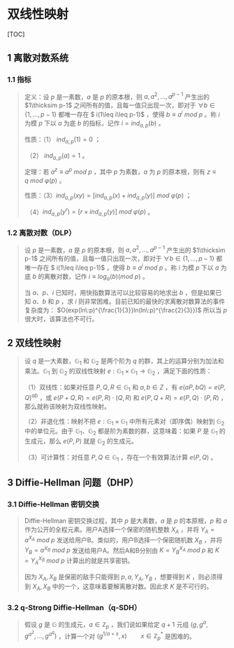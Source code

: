 # 双线性映射

[TOC]

## 1 离散对数系统

### 1.1 指标

> 定义：设 $p$ 是一素数，$a$ 是 $p$ 的原本根，则 $a,a^2,\ldots,a^{p-1}$ 产生出的 $1\thicksim p-1$ 之间所有的值，且每一值只出现一次，即对于 $\forall b \in\{1,\ldots,p-1\}$  都唯一存在  $ i(1\leq i\leq p-1)$  ，使得 $b\equiv a^i\:mod\:p$  。称 $i$ 为模 $p$ 下以 $a$ 为底 $b$ 的指标，记作 $i=ind_{a,p}(b)$ 。
>
> 性质：（1） ${ind}_{a,p}(1) = 0$ ；
>
> ​           （2） ${ind}_{a,p}(a) = 1$  。
>
> 定理：若 $a^z\equiv a^p\:mod\:p$ ，其中 $p$ 为素数，$a$ 为 $p$ 的原本根，则有 $z\equiv q\:mod\:\varphi(p)$ 。
>
> 性质：（3）${ind}_{a,p}(xy)=[{ind}_{a,p}(x)+{ind}_{a,p}(y)]\:mod\:\varphi(p)$ ；
>
> ​            （4）${ind}_{a,p}(y^r)=[r\times{ind}_{a,p}(y)]\:mod\:\varphi(p)$ 。



### 1.2 离散对数（DLP）

>设 $p$ 是一素数，$a$ 是 $p$ 的原本根，则 $a,a^2,\ldots,a^{p-1}$ 产生出的 $1\thicksim p-1$ 之间所有的值，且每一值只出现一次，即对于 $\forall b \in\{1,\ldots,p-1\}$  都唯一存在  $ i(1\leq i\leq p-1)$  ，使得 $b\equiv a^i\:mod\:p$  。称 $i$ 为模 $p$ 下以 $a$ 为底 $b$ 的离散对数，记作 $i\equiv {log}_a(b)(mod\:p)$ 。
>
>当 $a、p、i$ 已知时，用快指数算法可以比较容易的地求出 $b$ ，但是如果已知 $a、b$ 和 $p$ ，求 $i$ 则非常困难。目前已知的最快的求离散对数算法的事件复杂度为： $O(exp(ln\:p)^{\frac{1}{3}}ln(ln\:p)^{\frac{2}{3}})$ 所以当 $p$ 很大时，该算法也不可行。



## 2 双线性映射

> 设 $q$ 是一大素数，$\mathbb{G}_1$ 和 $\mathbb{G}_2$ 是两个阶为 $q$ 的群，其上的运算分别为加法和乘法。$\mathbb{G}_1$ 到 $\mathbb{G}_2$ 的双线性映射 $e:\mathbb{G}_1\times\mathbb{G}_1\rightarrow\mathbb{G}_2$ ，满足下面的性质：
>
> （1）双线性：如果对任意 $P,Q,R\in \mathbb{G}_1$ 和 $a,b\in Z$ ，有 $e(aP,bQ)=e{(P,Q)}^{ab}$ ，或 $e(P+Q,R)=e(P,R)\cdot(Q,R)$ 和 $e(P,Q+R)=e(P,Q)\cdot(P,R)$ ，那么就称该映射为双线性映射。
>
> （2）非退化性：映射不把 $e:\mathbb{G}_1\times\mathbb{G}_1$ 中所有元素对（即序偶）映射到 $\mathbb{G}_2$ 中的单位元。由于 $\mathbb{G}_1、\mathbb{G}_2$ 都是阶为素数的群，这意味着：如果 $P$ 是  $\mathbb{G}_1$ 的生成元，那么 $e(P,P)$ 就是 $\mathbb{G}_2$ 的生成元。
>
> （3）可计算性：对任意 $P,Q\in \mathbb{G}_1$ ，存在一个有效算法计算 $e(P,Q)$ 。



## 3 Diffie-Hellman 问题（DHP）

### 3.1 Diffie-Hellman 密钥交换

> Diffie-Hellman 密钥交换过程，其中 $p$ 是大素数，$a$ 是 $p$ 的本原根，$p$ 和 $a$ 作为公开的全程元素。用户A选择一个保密的随机整数 $X_A$ ，并将 $Y_A =a^{X_A}\:mod\:p$ 发送给用户B。类似的，用户B选择一个保密随机数 $X_B$ ，并将 $Y_B =a^{X_B}\:mod\:p$ 发送给用户A。然后A和B分别由 $K=Y_B^{X_A}\:mod\:p$ 和 $K=Y_A^{X_B}\:mod\:p$ 计算出的就是共享密钥。
>
> 因为 $X_A,X_B$ 是保密的敌手只能得到 $p,a,Y_A,Y_B$ ，想要得到 $K$ ，则必须得到 $X_A,X_B$ 中的一个，这意味着要解离散对数。因此求 $K$ 是不可行的。



### 3.2 q-Strong Diffie-Hellman（q-SDH）

>假设 $g$ 是 $\mathbb{G}$ 的生成元，$a\in\mathbb{Z}_p$ ，我们说如果给定 $q+1$ 元组 $(g,g^a,g^{a^2},\ldots,g^{a^q})$ ，计算一个对 $(g^{1/{a+x}},x)\qquad x\in\mathbb{Z}_p^*$ 是困难的。

 


